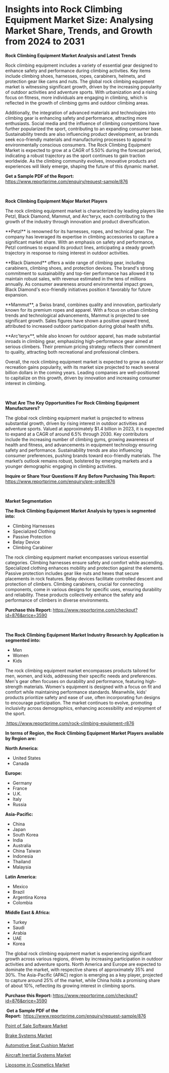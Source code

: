 <p><h1>Insights into Rock Climbing Equipment Market Size: Analysing Market Share, Trends, and Growth from 2024 to 2031</h1></p><p><strong>Rock Climbing Equipment Market Analysis and Latest Trends</strong></p>
<p><p>Rock climbing equipment includes a variety of essential gear designed to enhance safety and performance during climbing activities. Key items include climbing shoes, harnesses, ropes, carabiners, helmets, and protection gear like cams and nuts. The global rock climbing equipment market is witnessing significant growth, driven by the increasing popularity of outdoor activities and adventure sports. With urbanization and a rising focus on fitness, more individuals are engaging in climbing, which is reflected in the growth of climbing gyms and outdoor climbing areas.</p><p>Additionally, the integration of advanced materials and technologies into climbing gear is enhancing safety and performance, attracting more enthusiasts. Social media and the influence of climbing competitions have further popularized the sport, contributing to an expanding consumer base. Sustainability trends are also influencing product development, as brands seek eco-friendly materials and manufacturing processes to appeal to environmentally conscious consumers. The Rock Climbing Equipment Market is expected to grow at a CAGR of 5.50% during the forecast period, indicating a robust trajectory as the sport continues to gain traction worldwide. As the climbing community evolves, innovative products and experiences will likely emerge, shaping the future of this dynamic market.</p></p>
<p><strong>Get a Sample PDF of the Report:&nbsp;</strong> <a href="https://www.reportprime.com/enquiry/request-sample/876">https://www.reportprime.com/enquiry/request-sample/876</a></p>
<p>&nbsp;</p>
<p><strong>Rock Climbing Equipment Major Market Players</strong></p>
<p><p>The rock climbing equipment market is characterized by leading players like Petzl, Black Diamond, Mammut, and Arc'teryx, each contributing to the growth of the industry through innovation and product diversification. </p><p>**Petzl** is renowned for its harnesses, ropes, and technical gear. The company has leveraged its expertise in climbing accessories to capture a significant market share. With an emphasis on safety and performance, Petzl continues to expand its product lines, anticipating a steady growth trajectory in response to rising interest in outdoor activities.</p><p>**Black Diamond** offers a wide range of climbing gear, including carabiners, climbing shoes, and protection devices. The brand's strong commitment to sustainability and top-tier performance has allowed it to maintain robust sales, with revenue estimated in the tens of millions annually. As consumer awareness around environmental impact grows, Black Diamond's eco-friendly initiatives position it favorably for future expansion.</p><p>**Mammut**, a Swiss brand, combines quality and innovation, particularly known for its premium ropes and apparel. With a focus on urban climbing trends and technological advancements, Mammut is projected to see significant growth. Sales figures have shown a positive upward trend, attributed to increased outdoor participation during global health shifts.</p><p>**Arc'teryx**, while also known for outdoor apparel, has made substantial inroads in climbing gear, emphasizing high-performance gear aimed at serious climbers. Their premium pricing strategy reflects their commitment to quality, attracting both recreational and professional climbers.</p><p>Overall, the rock climbing equipment market is expected to grow as outdoor recreation gains popularity, with its market size projected to reach several billion dollars in the coming years. Leading companies are well-positioned to capitalize on this growth, driven by innovation and increasing consumer interest in climbing.</p></p>
<p>&nbsp;</p>
<p><strong>What Are The Key Opportunities For Rock Climbing Equipment Manufacturers?</strong></p>
<p><p>The global rock climbing equipment market is projected to witness substantial growth, driven by rising interest in outdoor activities and adventure sports. Valued at approximately $1.4 billion in 2023, it is expected to expand at a CAGR of around 6.5% through 2030. Key contributors include the increasing number of climbing gyms, growing awareness of health and fitness, and advancements in equipment technology ensuring safety and performance. Sustainability trends are also influencing consumer preferences, pushing brands toward eco-friendly materials. The market’s outlook remains robust, bolstered by emerging markets and a younger demographic engaging in climbing activities.</p></p>
<p><strong>Inquire or Share Your Questions If Any Before Purchasing This Report:</strong> <a href="https://www.reportprime.com/enquiry/pre-order/876">https://www.reportprime.com/enquiry/pre-order/876</a></p>
<p>&nbsp;</p>
<p><strong>Market Segmentation</strong></p>
<p><strong>The Rock Climbing Equipment Market Analysis by types is segmented into:</strong></p>
<p><ul><li>Climbing Harnesses</li><li>Specialized Clothing</li><li>Passive Protection</li><li>Belay Device</li><li>Climbing Carabiner</li></ul></p>
<p><p>The rock climbing equipment market encompasses various essential categories. Climbing harnesses ensure safety and comfort while ascending. Specialized clothing enhances mobility and protection against the elements. Passive protection includes gear like nuts and hexes that secure placements in rock features. Belay devices facilitate controlled descent and protection of climbers. Climbing carabiners, crucial for connecting components, come in various designs for specific uses, ensuring durability and reliability. These products collectively enhance the safety and performance of climbers in diverse environments.</p></p>
<p><strong>Purchase this Report:&nbsp;</strong><a href="https://www.reportprime.com/checkout?id=876&price=3590">https://www.reportprime.com/checkout?id=876&price=3590</a></p>
<p>&nbsp;</p>
<p><strong>The Rock Climbing Equipment Market Industry Research by Application is segmented into:</strong></p>
<p><ul><li>Men</li><li>Women</li><li>Kids</li></ul></p>
<p><p>The rock climbing equipment market encompasses products tailored for men, women, and kids, addressing their specific needs and preferences. Men's gear often focuses on durability and performance, featuring high-strength materials. Women's equipment is designed with a focus on fit and comfort while maintaining performance standards. Meanwhile, kids' products prioritize safety and ease of use, often incorporating fun designs to encourage participation. The market continues to evolve, promoting inclusivity across demographics, enhancing accessibility and enjoyment of the sport.</p></p>
<p><a href="https://www.reportprime.com/rock-climbing-equipment-r876">&nbsp;https://www.reportprime.com/rock-climbing-equipment-r876</a></p>
<p><strong>In terms of Region, the Rock Climbing Equipment Market Players available by Region are:</strong></p>
<p>
    <p> <strong> North America: </strong>
        <ul>
            <li>United States</li>
            <li>Canada</li>
        </ul>
        </p> 
    <p> <strong> Europe: </strong>
        <ul>
            <li>Germany</li>
            <li>France</li>
            <li>U.K.</li>
            <li>Italy</li>
            <li>Russia</li>
        </ul>
        </p> 
    <p> <strong> Asia-Pacific: </strong>
        <ul>
            <li>China</li>
            <li>Japan</li>
            <li>South Korea</li>
            <li>India</li>
            <li>Australia</li>
            <li>China Taiwan</li>
            <li>Indonesia</li>
            <li>Thailand</li>
            <li>Malaysia</li>
        </ul>
        </p> 
    <p> <strong> Latin America: </strong>
        <ul>
            <li>Mexico</li>
            <li>Brazil</li>
            <li>Argentina Korea</li>
            <li>Colombia</li>
        </ul>
        </p> 
    <p> <strong> Middle East & Africa: </strong>
        <ul>
            <li>Turkey</li>
            <li>Saudi</li>
            <li>Arabia</li>
            <li>UAE</li>
            <li>Korea</li>
        </ul>
    </p>
    </p>
<p><p>The global rock climbing equipment market is experiencing significant growth across various regions, driven by increasing participation in outdoor activities and adventure sports. North America and Europe are expected to dominate the market, with respective shares of approximately 35% and 30%. The Asia-Pacific (APAC) region is emerging as a key player, projected to capture around 25% of the market, while China holds a promising share of about 10%, reflecting its growing interest in climbing sports.</p></p>
<p><strong>Purchase this Report: </strong><a href="https://www.reportprime.com/checkout?id=876&price=3590">https://www.reportprime.com/checkout?id=876&price=3590</a></p>
<p>&nbsp;<strong>Get a Sample PDF of the Report:&nbsp;&nbsp;</strong><a href="https://www.reportprime.com/enquiry/request-sample/876">https://www.reportprime.com/enquiry/request-sample/876</a></p>
<p><strong></strong></p>
<p><p><a href="https://medium.com/@addiehirthe20/strategic-market-insights-into-the-global-point-of-sale-software-market-2024-2031-03ffe7645b11">Point of Sale Software Market</a></p><p><a href="https://www.linkedin.com/pulse/brake-systems-market-size-share-analysis-growth-trends-forecasts-mijof?trackingId=TY5BoA9ES8mbkuosyphEvA%3D%3D">Brake Systems Market</a></p><p><a href="https://www.linkedin.com/pulse/automotive-seat-cushion-market-size-segmentation-trends-growth-zvcaf?trackingId=Y7rwrFCGRxm3suNBML09jg%3D%3D">Automotive Seat Cushion Market</a></p><p><a href="https://issuu.com/reportprime-2/docs/aircraft-inertial-systems-market-si_3df4bc80a7eec0">Aircraft Inertial Systems Market</a></p><p><a href="https://github.com/angelajermaine/Market-Research-Report-List-5/blob/main/liposome-in-cosmetics-market.md">Liposome in Cosmetics Market</a></p></p>